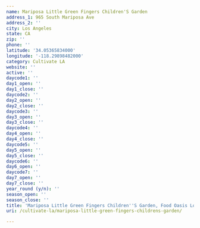 ```yaml
---
name: Mariposa Little Green Fingers Children'S Garden
address_1: 965 South Mariposa Ave
address_2: ''
city: Los Angeles
state: CA
zip: ''
phone: ''
latitude: '34.05365834000'
longitude: '-118.29898482000'
category: Cultivate LA
website: ''
active: ''
daycode1: ''
day1_open: ''
day1_close: ''
daycode2: ''
day2_open: ''
day2_close: ''
daycode3: ''
day3_open: ''
day3_close: ''
daycode4: ''
day4_open: ''
day4_close: ''
daycode5: ''
day5_open: ''
day5_close: ''
daycode6: ''
day6_open: ''
daycode7: ''
day7_open: ''
day7_close: ''
year_round (y/n): ''
season_open: ''
season_close: ''
title: 'Mariposa Little Green Fingers Children''S Garden, Food Oasis Los Angeles'
uri: /cultivate-la/mariposa-little-green-fingers-childrens-garden/

---
```

